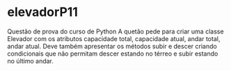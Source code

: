 # elevadorP11
Questão de prova do curso de Python
A quetão pede para criar uma classe Elevador com os atributos capacidade total, capacidade atual, andar total, andar atual.
Deve também apresentar os métodos subir e descer criando condicionais que não permitam descer estando no térreo e subir estando no último andar.
